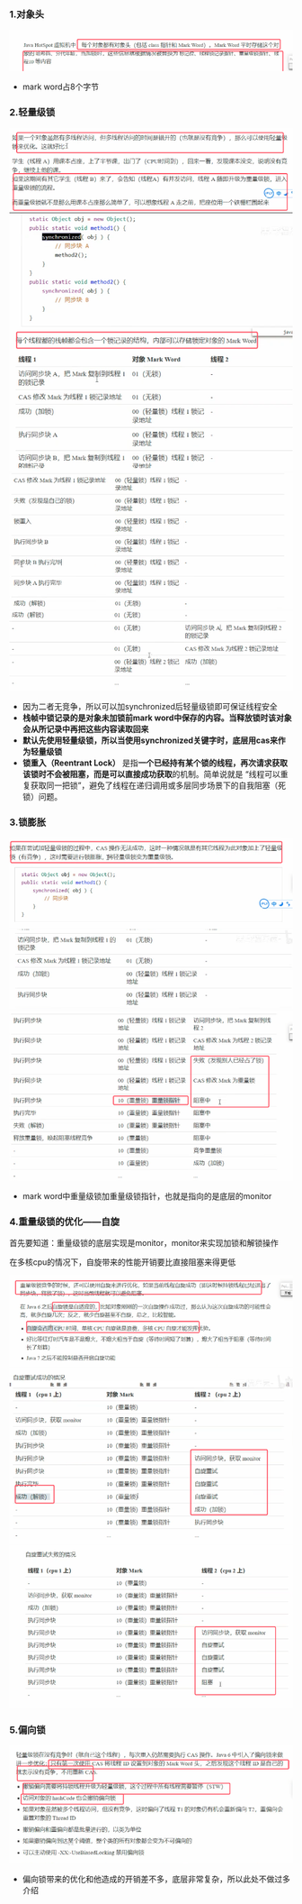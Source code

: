 ### 1.对象头
![](assets/03Synchronized优化/file-20250909114048836.png)
* mark word占8个字节

### 2.轻量级锁
![](assets/03Synchronized优化/file-20250909114415559.png)
![](assets/03Synchronized优化/file-20250909114650727.png)
![](assets/03Synchronized优化/file-20250909115658440.png)
![](assets/03Synchronized优化/file-20250909115814393.png)
* 因为二者无竞争，所以可以加synchronized后轻量级锁即可保证线程安全
* **栈帧中锁记录的是对象未加锁前mark word中保存的内容。当释放锁时该对象会从所记录中再把这些内容读取回来**
* **默认先使用轻量级锁，所以当使用synchronized关键字时，底层用cas来作为轻量级锁**
* **锁重入（Reentrant Lock）** 是指**一个已经持有某个锁的线程，再次请求获取该锁时不会被阻塞，而是可以直接成功获取**的机制。简单说就是 “线程可以重复获取同一把锁”，避免了线程在递归调用或多层同步场景下的自我阻塞（死锁）问题。

### 3.锁膨胀
![](assets/03Synchronized优化/file-20250909171708258.png)
![](assets/03Synchronized优化/file-20250909171820821.png)
![](assets/03Synchronized优化/file-20250909172010268.png)
* mark word中重量级锁加重量级锁指针，也就是指向的是底层的monitor

### 4.重量级锁的优化——自旋

首先要知道：重量级锁的底层实现是monitor，monitor来实现加锁和解锁操作

在多核cpu的情况下，自旋带来的性能开销要比直接阻塞来得更低

![](assets/03Synchronized优化/file-20250909172613038.png)
![](assets/03Synchronized优化/file-20250909172351507.png)
![](assets/03Synchronized优化/file-20250909172421477.png)


### 5.偏向锁
![](assets/03Synchronized优化/file-20250909173026641.png)
* 偏向锁带来的优化和他造成的开销差不多，底层非常复杂，所以此处不做过多介绍


  

